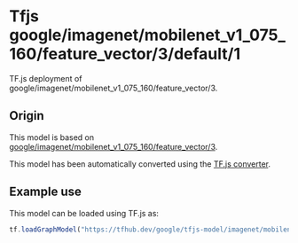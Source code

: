 # Tfjs google/imagenet/mobilenet_v1_075_160/feature_vector/3/default/1
TF.js deployment of google/imagenet/mobilenet_v1_075_160/feature_vector/3.

<!-- parent-model: google/imagenet/mobilenet_v1_075_160/feature_vector/3 -->

## Origin

This model is based on [google/imagenet/mobilenet_v1_075_160/feature_vector/3](https://tfhub.dev/google/imagenet/mobilenet_v1_075_160/feature_vector/3).

This model has been automatically converted using the [TF.js converter](https://github.com/tensorflow/tfjs/tree/master/tfjs-converter).

## Example use
This model can be loaded using TF.js as:

```javascript
tf.loadGraphModel("https://tfhub.dev/google/tfjs-model/imagenet/mobilenet_v1_075_160/feature_vector/3/default/1", { fromTFHub: true })
```
